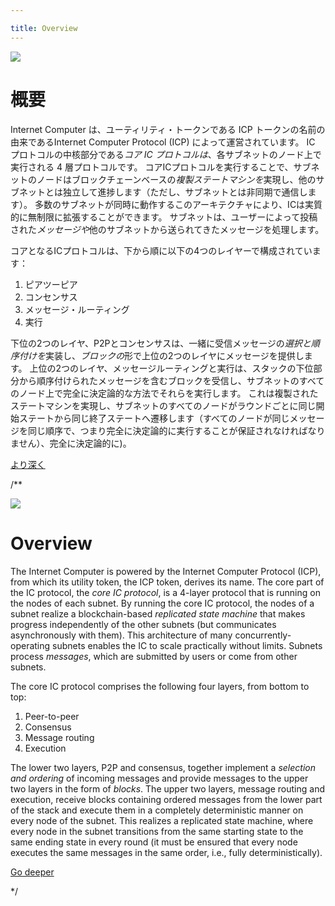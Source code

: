 ```yaml
---

title: Overview
---
```

![](/img/how-it-works/ic-overview.jpg)

# 概要

Internet Computer は、ユーティリティ・トークンである ICP トークンの名前の由来であるInternet Computer Protocol (ICP) によって運営されています。
IC プロトコルの中核部分である*コア IC プロトコルは*、各サブネットのノード上で実行される 4 層プロトコルです。
コアICプロトコルを実行することで、サブネットのノードはブロックチェーンベースの*複製ステートマシンを*実現し、他のサブネットとは独立して進捗します（ただし、サブネットとは非同期で通信します）。
多数のサブネットが同時に動作するこのアーキテクチャにより、ICは実質的に無制限に拡張することができます。
サブネットは、ユーザーによって投稿された*メッセージや*他のサブネットから送られてきたメッセージを処理します。

コアとなるICプロトコルは、下から順に以下の4つのレイヤーで構成されています：

1.  ピアツーピア
2.  コンセンサス
3.  メッセージ・ルーティング
4.  実行

下位の2つのレイヤ、P2Pとコンセンサスは、一緒に受信メッセージの*選択と順序付けを*実装し、*ブロックの*形で上位の2つのレイヤにメッセージを提供します。
上位の2つのレイヤ、メッセージルーティングと実行は、スタックの下位部分から順序付けられたメッセージを含むブロックを受信し、サブネットのすべてのノード上で完全に決定論的な方法でそれらを実行します。
これは複製されたステートマシンを実現し、サブネットのすべてのノードがラウンドごとに同じ開始ステートから同じ終了ステートへ遷移します（すべてのノードが同じメッセージを同じ順序で、つまり完全に決定論的に実行することが保証されなければなりません）、完全に決定論的に)。

[より深く](/how-it-works/core-ic-protocol-overview/)

/**


![](/img/how-it-works/ic-overview.jpg)

# Overview

The Internet Computer is powered by the Internet Computer Protocol (ICP), from which its utility token, the ICP token, derives its name.
The core part of the IC protocol, the *core IC protocol*, is a 4-layer protocol that is running on the nodes of each subnet.
By running the core IC protocol, the nodes of a subnet realize a blockchain-based *replicated state machine* that makes progress independently of the other subnets (but communicates asynchronously with them).
This architecture of many concurrently-operating subnets enables the IC to scale practically without limits.
Subnets process *messages*, which are submitted by users or come from other subnets.

The core IC protocol comprises the following four layers, from bottom to top:
1. Peer-to-peer
2. Consensus
3. Message routing
4. Execution

The lower two layers, P2P and consensus, together implement a *selection and ordering* of incoming messages and provide messages to the upper two layers in the form of *blocks*.
The upper two layers, message routing and execution, receive blocks containing ordered messages from the lower part of the stack and execute them in a completely deterministic manner on every node of the subnet.
This realizes a replicated state machine, where every node in the subnet transitions from the same starting state to the same ending state in every round (it must be ensured that every node executes the same messages in the same order, i.e., fully deterministically).

[Go deeper](/how-it-works/core-ic-protocol-overview/)

*/